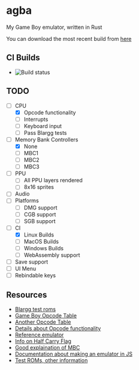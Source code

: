 # agba

My Game Boy emulator, written in Rust

You can download the most recent build from [here](https://cirrus-ci.com/github/aquova/agba/master)

## CI Builds

- ![Build status](https://api.cirrus-ci.com/github/aquova/agba.svg?task=linux)

## TODO

- [ ] CPU
    - [x] Opcode functionality
    - [ ] Interrupts
    - [ ] Keyboard input
    - [ ] Pass Blargg tests
- [ ] Memory Bank Controllers
    - [x] None
    - [ ] MBC1
    - [ ] MBC2
    - [ ] MBC3
- [ ] PPU
    - [ ] All PPU layers rendered
    - [ ] 8x16 sprites
- [ ] Audio
- [ ] Platforms
    - [ ] DMG support
    - [ ] CGB support
    - [ ] SGB support
- [ ] CI
    - [x] Linux Builds
    - [ ] MacOS Builds
    - [ ] Windows Builds
    - [ ] WebAssembly support
- [ ] Save support
- [ ] UI Menu
- [ ] Rebindable keys

## Resources

- [Blargg test roms](https://github.com/retrio/gb-test-roms)
- [Game Boy Opcode Table](http://pastraiser.com/cpu/gameboy/gameboy_opcodes.html)
- [Another Opcode Table](https://izik1.github.io/gbops/)
- [Details about Opcode functionality](https://raw.githubusercontent.com/gb-archive/salvage/master/txt-files/gb-instructions.txt)
- [Reference emulator](https://github.com/blackxparade/Rust-Boy)
- [Info on Half Carry Flag](https://robdor.com/2016/08/10/gameboy-emulator-half-carry-flag/)
- [Good explaination of MBC](https://retrocomputing.stackexchange.com/questions/11732/how-does-the-gameboys-memory-bank-switching-work)
- [Documentation about making an emulator in JS](http://imrannazar.com/GameBoy-Emulation-in-JavaScript)
- [Test ROMs, other information](http://opusgames.com/games/GBDev/GBDev.html)
